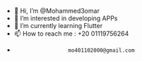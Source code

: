 - 👋 Hi, I’m @Mohammed3omar
- 👀 I’m interested in developing APPs
- 🌱 I’m currently learning Flutter
- 📫 How to reach me : +20 01119756264
-                      mo401102000@gmail.com
